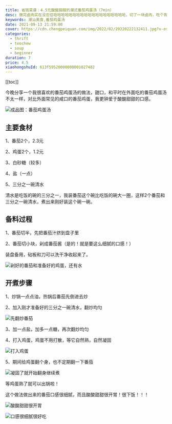 ```yaml
---
title: 省钱菜谱：4.5元酸酸甜甜的潮式番茄鸡蛋汤（7min）
desc: 做完卤肉实在没忍住哈哈哈哈哈哈哈哈哈哈哈哈哈哈哈哈哈哈哈，切了一块卤肉，吃个宵夜！！！这个点最好的搭配就是潮汕粿汁了！！！
keywords: 潮汕美食,番茄鸡蛋汤
date: 2021-09-13 21:59:00
cover: https://cdn.chengpeiquan.com/img/2022/02/20220222132411.jpg?x-oss-process=image/interlace,1
categories:
  - thrift
  - teochew
  - soup
  - beginner
duration: 7
price: 4.5
xiaohongshuId: 613f59520000000001027482
---
```


[[toc]]

今晚分享一个我很喜欢的番茄鸡蛋汤的做法，甜口，和平时在外面吃的番茄鸡蛋汤不太一样，对比外面常见的咸口的番茄鸡蛋，我更钟爱于酸酸甜甜的口感。

![成品图：番茄鸡蛋汤](https://cdn.chengpeiquan.com/img/2022/02/20220222132426.jpg?x-oss-process=image/interlace,1)

## 主要食材

1、番茄2个，2.3元

2、鸡蛋2个，1.2元

3、白砂糖（较多）

4、盐（一点）

5、三分之一碗清水

清水是吃饭的碗的三分之一，我装番茄这个碗比吃饭的碗大一圈，这样2个番茄和三分之一碗清水，煮出来刚好装这个碗一碗。

## 备料过程

1、番茄切半，先把番茄汁挤到盘子里

2、番茄切小块，剁成番茄酱（是的！就是要这么细腻的口感！）

装盘备用，砧板和刀可以洗干净收起来了。

![剁好的番茄和准备好的鸡蛋，还有水](https://cdn.chengpeiquan.com/img/2022/02/20220222132422.jpg?x-oss-process=image/interlace,1)

## 开煮步骤

1、炒锅一点点油，热锅后番茄先倒进去炒

2、加入刚才准备好的三分之一碗清水，翻炒均匀

![先翻炒番茄](https://cdn.chengpeiquan.com/img/2022/02/20220222132423.jpg?x-oss-process=image/interlace,1)

3、加一点盐，加多一点糖，再次翻炒均匀

4、打入鸡蛋，鸡蛋不用打散，等它自然熟，自然凝固

![打入鸡蛋](https://cdn.chengpeiquan.com/img/2022/02/20220222132424.jpg?x-oss-process=image/interlace,1)

5、期间给鸡蛋翻个身，也不定期翻一下番茄

![凝固了就开始翻身继续煮](https://cdn.chengpeiquan.com/img/2022/02/20220222132425.jpg?x-oss-process=image/interlace,1)

等鸡蛋熟了就可以出锅啦！

这个做法做出来的番茄口感很细腻，而且酸酸甜甜很开胃！很下饭！！！

![酸酸甜甜很开胃](https://cdn.chengpeiquan.com/img/2022/02/20220222132427.jpg?x-oss-process=image/interlace,1)

![口感很细腻很好吃](https://cdn.chengpeiquan.com/img/2022/02/20220222132428.jpg?x-oss-process=image/interlace,1)
